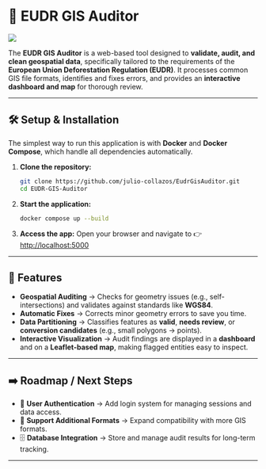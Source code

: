 # 📂 EUDR GIS Auditor

<image src="./EudrGisAuditor.png"><image>

The **EUDR GIS Auditor** is a web-based tool designed to **validate, audit, and clean geospatial data**, specifically tailored to the requirements of the **European Union Deforestation Regulation (EUDR)**. It processes common GIS file formats, identifies and fixes errors, and provides an **interactive dashboard and map** for thorough review.

---

## 🛠️ Setup & Installation

The simplest way to run this application is with **Docker** and **Docker Compose**, which handle all dependencies automatically.

1. **Clone the repository:**

   ```bash
   git clone https://github.com/julio-collazos/EudrGisAuditor.git
   cd EUDR-GIS-Auditor
   ```

2. **Start the application:**

   ```bash
   docker compose up --build
   ```

3. **Access the app:**
   Open your browser and navigate to 👉 [http://localhost:5000](http://localhost:5000)

---

## 🚀 Features

* **Geospatial Auditing** → Checks for geometry issues (e.g., self-intersections) and validates against standards like **WGS84**.
* **Automatic Fixes** → Corrects minor geometry errors to save you time.
* **Data Partitioning** → Classifies features as **valid**, **needs review**, or **conversion candidates** (e.g., small polygons → points).
* **Interactive Visualization** → Audit findings are displayed in a **dashboard** and on a **Leaflet-based map**, making flagged entities easy to inspect.

---

## ➡️ Roadmap / Next Steps

* 🔑 **User Authentication** → Add login system for managing sessions and data access.
* 📂 **Support Additional Formats** → Expand compatibility with more GIS formats.
* 🗄️ **Database Integration** → Store and manage audit results for long-term tracking.

---
